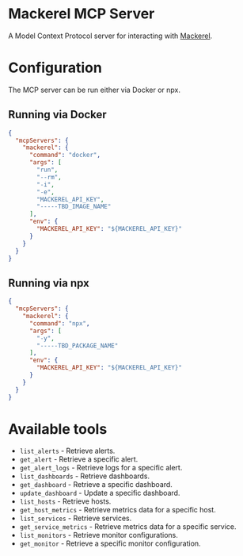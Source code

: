 # Mackerel MCP Server

A Model Context Protocol server for interacting with [Mackerel](https://mackerel.io).

# Configuration

The MCP server can be run either via Docker or npx.

## Running via Docker

```json
{
  "mcpServers": {
    "mackerel": {
      "command": "docker",
      "args": [
        "run",
        "--rm",
        "-i",
        "-e",
        "MACKEREL_API_KEY",
        "-----TBD_IMAGE_NAME"
      ],
      "env": {
        "MACKEREL_API_KEY": "${MACKEREL_API_KEY}"
      }
    }
  }
}
```

## Running via npx

```json
{
  "mcpServers": {
    "mackerel": {
      "command": "npx",
      "args": [
        "-y",
        "-----TBD_PACKAGE_NAME"
      ],
      "env": {
        "MACKEREL_API_KEY": "${MACKEREL_API_KEY}"
      }
    }
  }
}
```

# Available tools

* `list_alerts` - Retrieve alerts.
* `get_alert` - Retrieve a specific alert.
* `get_alert_logs` - Retrieve logs for a specific alert.
* `list_dashboards` - Retrieve dashboards.
* `get_dashboard` - Retrieve a specific dashboard.
* `update_dashboard` - Update a specific dashboard.
* `list_hosts` - Retrieve hosts.
* `get_host_metrics` - Retrieve metrics data for a specific host.
* `list_services` - Retrieve services.
* `get_service_metrics` - Retrieve metrics data for a specific service.
* `list_monitors` - Retrieve monitor configurations.
* `get_monitor` - Retrieve a specific monitor configuration.
